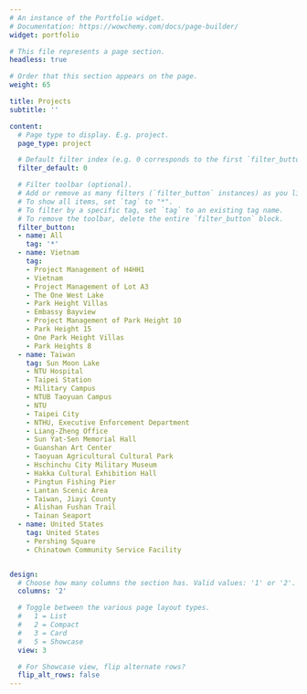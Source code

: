 ```yaml
---
# An instance of the Portfolio widget.
# Documentation: https://wowchemy.com/docs/page-builder/
widget: portfolio

# This file represents a page section.
headless: true

# Order that this section appears on the page.
weight: 65

title: Projects
subtitle: ''

content:
  # Page type to display. E.g. project.
  page_type: project

  # Default filter index (e.g. 0 corresponds to the first `filter_button` instance below).
  filter_default: 0

  # Filter toolbar (optional).
  # Add or remove as many filters (`filter_button` instances) as you like.
  # To show all items, set `tag` to "*".
  # To filter by a specific tag, set `tag` to an existing tag name.
  # To remove the toolbar, delete the entire `filter_button` block.
  filter_button:
  - name: All
    tag: '*'
  - name: Vietnam 
    tag: 
    - Project Management of H4HH1
    - Vietnam
    - Project Management of Lot A3
    - The One West Lake
    - Park Height Villas
    - Embassy Bayview
    - Project Management of Park Height 10 
    - Park Height 15
    - One Park Height Villas
    - Park Heights 8
  - name: Taiwan
    tag: Sun Moon Lake
    - NTU Hospital
    - Taipei Station
    - Military Campus
    - NTUB Taoyuan Campus
    - NTU
    - Taipei City
    - NTHU, Executive Enforcement Department
    - Liang-Zheng Office
    - Sun Yat-Sen Memorial Hall
    - Guanshan Art Center
    - Taoyuan Agricultural Cultural Park
    - Hschinchu City Military Museum
    - Hakka Cultural Exhibition Hall
    - Pingtun Fishing Pier
    - Lantan Scenic Area
    - Taiwan, Jiayi County
    - Alishan Fushan Trail
    - Tainan Seaport
  - name: United States
    tag: United States
    - Pershing Square
    - Chinatown Community Service Facility


design:
  # Choose how many columns the section has. Valid values: '1' or '2'.
  columns: '2'

  # Toggle between the various page layout types.
  #   1 = List
  #   2 = Compact
  #   3 = Card
  #   5 = Showcase
  view: 3

  # For Showcase view, flip alternate rows?
  flip_alt_rows: false
---
```

